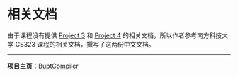 # 相关文档

由于课程没有提供 [Project 3](https://github.com/XIA-Jinyi/BuptCompiler/blob/main/Documents/Project%203.md) 和 [Project 4](https://github.com/XIA-Jinyi/BuptCompiler/blob/main/Documents/Project%204.md) 的相关文档，所以作者参考南方科技大学 CS323 课程的相关文档，撰写了这两份中文文档。

---

__项目主页__：[BuptCompiler](https://github.com/XIA-Jinyi/BuptCompiler)
